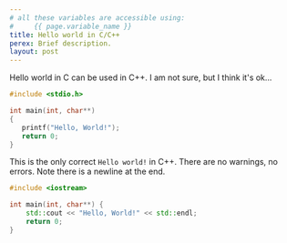 ```yaml
---
# all these variables are accessible using:
#     {{ page.variable_name }}
title: Hello world in C/C++
perex: Brief description.
layout: post
---
```

Hello world in C can be used in C++.
I am not sure, but I think it's ok...

```c
#include <stdio.h>

int main(int, char**)
{
   printf("Hello, World!");
   return 0;
}

```

This is the only correct ```Hello world!``` in C++. There are no warnings,
no errors. Note there is a newline at the end.

```cpp
#include <iostream>

int main(int, char**) {
    std::cout << "Hello, World!" << std::endl;
    return 0;
}

```
